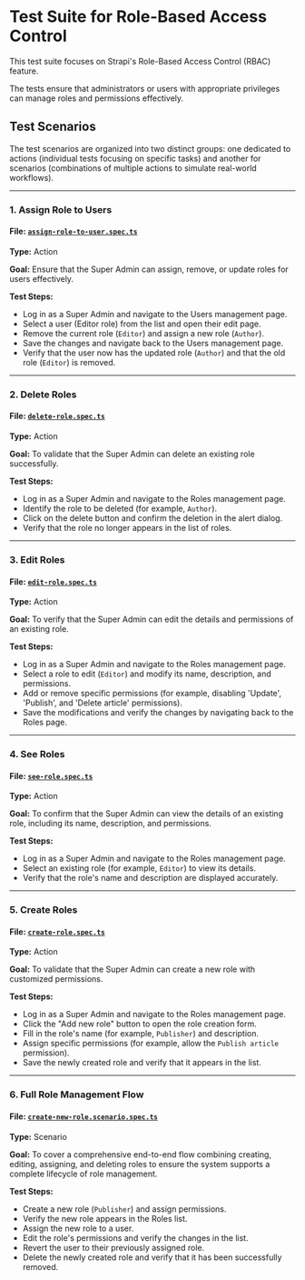 # Test Suite for Role-Based Access Control

This test suite focuses on Strapi's Role-Based Access Control (RBAC) feature.

The tests ensure that administrators or users with appropriate privileges can manage roles and permissions effectively.

## Test Scenarios

The test scenarios are organized into two distinct groups: one dedicated to actions (individual tests focusing on
specific tasks) and another for scenarios (combinations of multiple actions to simulate real-world workflows).

---

### 1. **Assign Role to Users**

#### File: [`assign-role-to-user.spec.ts`](./actions/assign-role-to-user.spec.ts)

**Type:**
Action

**Goal:**
Ensure that the Super Admin can assign, remove, or update roles for users effectively.

**Test Steps:**
- Log in as a Super Admin and navigate to the Users management page.
- Select a user (Editor role) from the list and open their edit page.
- Remove the current role (`Editor`) and assign a new role (`Author`).
- Save the changes and navigate back to the Users management page.
- Verify that the user now has the updated role (`Author`) and that the old role (`Editor`) is removed.

---

### 2. **Delete Roles**

#### File: [`delete-role.spec.ts`](./actions/delete-role.spec.ts)

**Type:**
Action

**Goal:**
To validate that the Super Admin can delete an existing role successfully.

**Test Steps:**

- Log in as a Super Admin and navigate to the Roles management page.
- Identify the role to be deleted (for example, `Author`).
- Click on the delete button and confirm the deletion in the alert dialog.
- Verify that the role no longer appears in the list of roles.

---

### 3. **Edit Roles**

#### File: [`edit-role.spec.ts`](./actions/edit-role.spec.ts)

**Type:**
Action

**Goal:**
To verify that the Super Admin can edit the details and permissions of an existing role.

**Test Steps:**

- Log in as a Super Admin and navigate to the Roles management page.
- Select a role to edit (`Editor`) and modify its name, description, and permissions.
- Add or remove specific permissions (for example, disabling 'Update', 'Publish', and 'Delete article' permissions).
- Save the modifications and verify the changes by navigating back to the Roles page.

---

### 4. **See Roles**

#### File: [`see-role.spec.ts`](./actions/see-role.spec.ts)

**Type:**
Action

**Goal:**
To confirm that the Super Admin can view the details of an existing role, including its name, description, and
permissions.

**Test Steps:**

- Log in as a Super Admin and navigate to the Roles management page.
- Select an existing role (for example, `Editor`) to view its details.
- Verify that the role's name and description are displayed accurately.

---

### 5. **Create Roles**

#### File: [`create-role.spec.ts`](./actions/create-role.spec.ts)

**Type:**
Action

**Goal:**
To validate that the Super Admin can create a new role with customized permissions.

**Test Steps:**

- Log in as a Super Admin and navigate to the Roles management page.
- Click the "Add new role" button to open the role creation form.
- Fill in the role's name (for example, `Publisher`) and description.
- Assign specific permissions (for example, allow the `Publish article` permission).
- Save the newly created role and verify that it appears in the list.

---

### 6. **Full Role Management Flow**

#### File: [`create-new-role.scenario.spec.ts`](./scenarios/create-new-role.scenario.spec.ts)

**Type:**
Scenario

**Goal:**
To cover a comprehensive end-to-end flow combining creating, editing, assigning, and deleting roles to ensure the system supports a complete lifecycle of role management.

**Test Steps:**

- Create a new role (`Publisher`) and assign permissions.
- Verify the new role appears in the Roles list.
- Assign the new role to a user.
- Edit the role's permissions and verify the changes in the list.
- Revert the user to their previously assigned role.
- Delete the newly created role and verify that it has been successfully removed.

